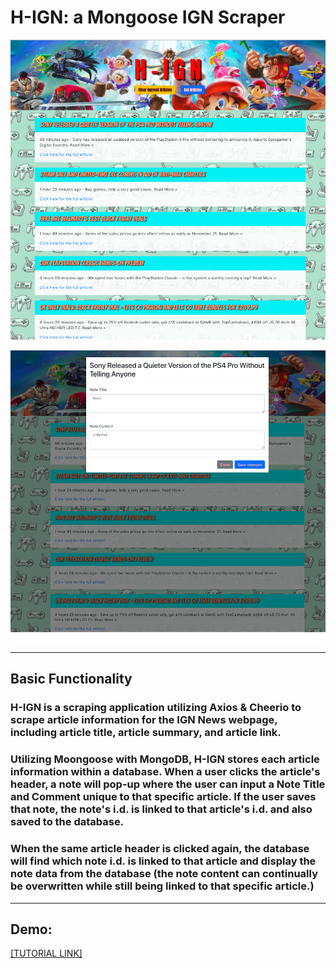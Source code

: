 # H-IGN: a Mongoose IGN Scraper

![1](/public/images/H1.png)

![2](/public/images/H2.png)

----
## Basic Functionality
### H-IGN is a scraping application utilizing Axios & Cheerio to scrape article information for the IGN News webpage, including article title, article summary, and article link.
### Utilizing Moongoose with MongoDB, H-IGN stores each article information within a database. When a user clicks the article's header, a note will pop-up where the user can input a Note Title and Comment unique to that specific article. If the user saves that note, the note's i.d. is linked to that article's i.d. and also saved to the database.  
### When the same article header is clicked again, the database will find which note i.d. is linked to that article and display the note data from the database (the note content can continually be overwritten while still being linked to that specific article.)

----
## Demo:

[[TUTORIAL LINK]](https://drive.google.com/open?id=1L7m3RZ06F6pArylSjTN7XENbijgpgUIR "Tutorial")

